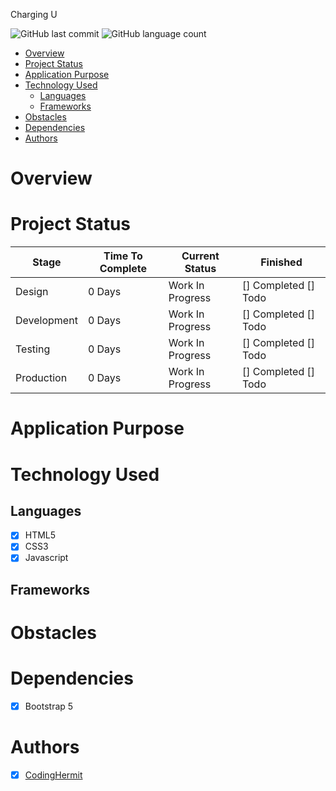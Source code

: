 Charging U

![GitHub last commit](https://img.shields.io/github/last-commit/chingu-voyages/v36-toucans-team-03)
![GitHub language count](https://img.shields.io/github/languages/count/chingu-voyages/v36-toucans-team-03)

- [Overview](#overview)
- [Project Status](#project-status)
- [Application Purpose](#application-purpose)
- [Technology Used](#technology-used)
  - [Languages](#languages)
  - [Frameworks](#frameworks)
- [Obstacles](#obstacles)
- [Dependencies](#dependencies)
- [Authors](#authors)

# Overview

# Project Status

| Stage       | Time To Complete | Current Status   | Finished             |
| ----------- | ---------------- | ---------------- | -------------------- |
| Design      | 0 Days           | Work In Progress | [] Completed [] Todo |
| Development | 0 Days           | Work In Progress | [] Completed [] Todo |
| Testing     | 0 Days           | Work In Progress | [] Completed [] Todo |
| Production  | 0 Days           | Work In Progress | [] Completed [] Todo |

# Application Purpose

# Technology Used

## Languages

- [x] HTML5
- [x] CSS3
- [x] Javascript

## Frameworks


# Obstacles

# Dependencies

- [x] Bootstrap 5

# Authors

- [x] [CodingHermit](www.github.com/ASimpleCodingHermit)
